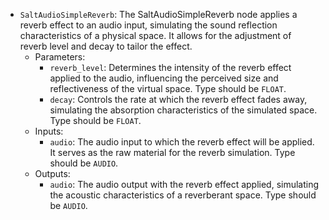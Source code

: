 - `SaltAudioSimpleReverb`: The SaltAudioSimpleReverb node applies a reverb effect to an audio input, simulating the sound reflection characteristics of a physical space. It allows for the adjustment of reverb level and decay to tailor the effect.
    - Parameters:
        - `reverb_level`: Determines the intensity of the reverb effect applied to the audio, influencing the perceived size and reflectiveness of the virtual space. Type should be `FLOAT`.
        - `decay`: Controls the rate at which the reverb effect fades away, simulating the absorption characteristics of the simulated space. Type should be `FLOAT`.
    - Inputs:
        - `audio`: The audio input to which the reverb effect will be applied. It serves as the raw material for the reverb simulation. Type should be `AUDIO`.
    - Outputs:
        - `audio`: The audio output with the reverb effect applied, simulating the acoustic characteristics of a reverberant space. Type should be `AUDIO`.
